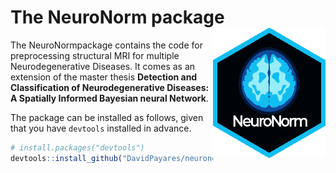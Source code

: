 
# The NeuroNorm package <img src="neuro_sticker.png" align="right" width="180" />

The NeuroNormpackage contains the code for preprocessing structural MRI for multiple Neurodegenerative Diseases. It comes as an extension of the master thesis **Detection and Classification of Neurodegenerative Diseases: A Spatially Informed Bayesian neural Network**. 

The package can be installed as follows, given that you have `devtools` installed in advance.

``` r
# install.packages("devtools")
devtools::install_github("DavidPayares/neuronorm")
```